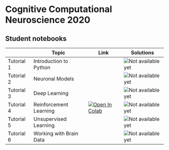 # Cognitive Computational Neuroscience 2020

## Student notebooks

|   | Topic | Link | Solutions |
| - | --- | ---- | ---- |
| Tutorial 1 | Introduction to Python |  | ![Not available yet](https://img.shields.io/badge/available%20on-mm%2Fdd-red) |
| Tutorial 2 | Neuronal Models | | ![Not available yet](https://img.shields.io/badge/available%20on-mm%2Fdd-red) |
| Tutorial 3 | Deep Learning | | ![Not available yet](https://img.shields.io/badge/available%20on-mm%2Fdd-red) |
| Tutorial 4 | Reinforcement Learning | [![Open In Colab](https://colab.research.google.com/assets/colab-badge.svg)](https://colab.research.google.com/drive/1WKSLTxkPGIq8mHzLb_Suw8bEmHUtVgte?usp=sharing)| ![Not available yet](https://img.shields.io/badge/available%20on-mm%2Fdd-red) |
| Tutorial 5 | Unsupervised Learning | | ![Not available yet](https://img.shields.io/badge/available%20on-mm%2Fdd-red) |
| Tutorial 6 | Working with Brain Data | | ![Not available yet](https://img.shields.io/badge/available%20on-mm%2Fdd-red) |



